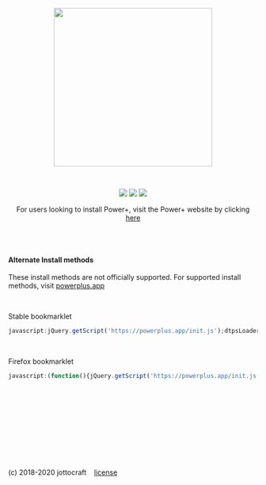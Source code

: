 <p align="center">
  <img width="320" src="https://i.imgur.com/z7doH7n.png" />
</p>

<br />

<p align="center">
  <img src="https://img.shields.io/github/release/jottocraft/dtps.svg" />
  <img src="https://img.shields.io/website/https/powerplus.app.svg?label=server%20status" />
  <img src="https://img.shields.io/chrome-web-store/stars/pakgdifknldaiglefmpkkgfjndemfapo.svg" />
</p>

<p align="center">
For users looking to install Power+, visit the Power+ website by clicking <a href="https://powerplus.app/?install=true">here</a>
</p>

<br /><br />

#### Alternate Install methods
These install methods are not officially supported. For supported install methods, visit [powerplus.app](https://powerplus.app)

<br />

Stable bookmarklet

```javascript
javascript:jQuery.getScript('https://powerplus.app/init.js');dtpsLoader=2;
```

<br />

Firefox bookmarklet

```javascript
javascript:(function(){jQuery.getScript('https://powerplus.app/init.js');dtpsLoader=2;})();
```

<br /><br />

<br /><br /><br /><br /><br /><br />

(c) 2018-2020 jottocraft &nbsp;&nbsp; [license](https://github.com/jottocraft/dtps/blob/master/LICENSE)
